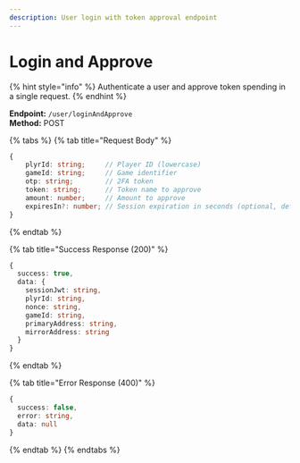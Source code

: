 ```yaml
---
description: User login with token approval endpoint
---
```


# Login and Approve

{% hint style="info" %} Authenticate a user and approve token spending in a single request. {% endhint %}

**Endpoint:** `/user/loginAndApprove`  
**Method:** POST

{% tabs %} {% tab title="Request Body" %}

```typescript
{
    plyrId: string;     // Player ID (lowercase)
    gameId: string;     // Game identifier
    otp: string;        // 2FA token
    token: string;      // Token name to approve
    amount: number;     // Amount to approve
    expiresIn?: number; // Session expiration in seconds (optional, defaults to 86400s/24hrs)
}
```

{% endtab %}

{% tab title="Success Response (200)" %}

```typescript
{
  success: true,
  data: {
    sessionJwt: string,
    plyrId: string,
    nonce: string,
    gameId: string,
    primaryAddress: string,
    mirrorAddress: string
  }
}
```

{% endtab %}

{% tab title="Error Response (400)" %}

```typescript
{
  success: false,
  error: string,
  data: null
}
```

{% endtab %} {% endtabs %}
